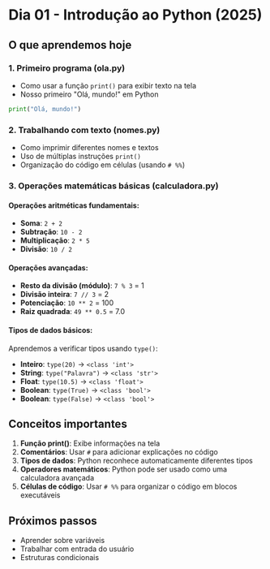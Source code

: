 # Dia 01 - Introdução ao Python (2025)

## O que aprendemos hoje

### 1. Primeiro programa (ola.py)
- Como usar a função `print()` para exibir texto na tela
- Nosso primeiro "Olá, mundo!" em Python

```python
print("Olá, mundo!")
```

### 2. Trabalhando com texto (nomes.py)
- Como imprimir diferentes nomes e textos
- Uso de múltiplas instruções `print()`
- Organização do código em células (usando `# %%`)

### 3. Operações matemáticas básicas (calculadora.py)

#### Operações aritméticas fundamentais:
- **Soma**: `2 + 2`
- **Subtração**: `10 - 2`
- **Multiplicação**: `2 * 5`
- **Divisão**: `10 / 2`

#### Operações avançadas:
- **Resto da divisão (módulo)**: `7 % 3` = 1
- **Divisão inteira**: `7 // 3` = 2
- **Potenciação**: `10 ** 2` = 100
- **Raiz quadrada**: `49 ** 0.5` = 7.0

#### Tipos de dados básicos:
Aprendemos a verificar tipos usando `type()`:
- **Inteiro**: `type(20)` → `<class 'int'>`
- **String**: `type("Palavra")` → `<class 'str'>`
- **Float**: `type(10.5)` → `<class 'float'>`
- **Boolean**: `type(True)` → `<class 'bool'>`
- **Boolean**: `type(False)` → `<class 'bool'>`

## Conceitos importantes

1. **Função print()**: Exibe informações na tela
2. **Comentários**: Usar `#` para adicionar explicações no código
3. **Tipos de dados**: Python reconhece automaticamente diferentes tipos
4. **Operadores matemáticos**: Python pode ser usado como uma calculadora avançada
5. **Células de código**: Usar `# %%` para organizar o código em blocos executáveis

## Próximos passos
- Aprender sobre variáveis
- Trabalhar com entrada do usuário
- Estruturas condicionais
